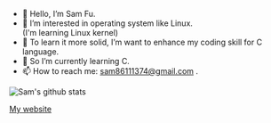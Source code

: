 - 👋 Hello, I’m Sam Fu.
- 👀 I’m interested in operating system like Linux.\
(I'm learning Linux kernel)
- 💞️ To learn it more solid, I’m want to enhance my coding skill for C language.
- 🌱 So I’m currently learning C.   
- 📫 How to reach me: sam86111374@gmail.com .

<!---
samfu19971113/samfu19971113 is a ✨ special ✨ repository because its `README.md` (this file) appears on your GitHub profile.
You can click the Preview link to take a look at your changes.
--->

![Sam's github stats](https://github-readme-stats.vercel.app/api?username=SamFu1113)

[My website](https://samfu1113.github.io/)

<!---
[![Top Langs](https://github-readme-stats.vercel.app/api/top-langs/?username=SamFu1113)](https://github.com/SamFu1113/github-readme-stats)
--->

